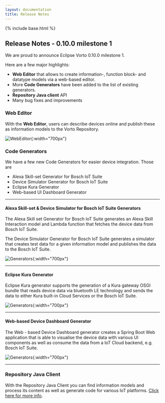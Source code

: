 ```yaml
---
layout: documentation
title: Release Notes
---
```

{% include base.html %}

## Release Notes - 0.10.0 milestone 1

We are proud to announce Eclipse Vorto 0.10.0 milestone 1.  

Here are a few major highlights:

- **Web Editor** that allows to create information-, function block- and datatype models via a web-based editor.
- More **Code Generators** have been added to the list of existing generators.
- **Repository Java client** API
- Many bug fixes and improvements


### Web Editor

With the **Web Editor**, users can describe devices online and publish these as information models to the Vorto Repository.

  ![WebEditor]({{base}}/img/documentation/webeditor_details.png){:width="700px"}
 
 
### Code Generators

We have a few new Code Generators for easier device integration. Those are

* Alexa Skill-set Generator for Bosch IoT Suite
* Device Simulator Generator for Bosch IoT Suite
* Eclipse Kura Generator
* Web-based UI Dashboard Generator

---

#### Alexa Skill-set & Device Simulator for Bosch IoT Suite Generators

The Alexa Skill set Generator for Bosch IoT Suite generates an Alexa Skill Interaction model and Lambda function that fetches the device data from Bosch IoT Suite.

The Device Simulator Generator for Bosch IoT Suite generates a simulator that creates test data for a given information model and publishes the data to the Bosch IoT Suite.

  ![Generators]({{base}}/img/documentation/bosch-iot_generator_configuration.png){:width="700px"}

---
  
#### Eclipse Kura Generator

Eclipse Kura generator supports the generation of a Kura gateway OSGI bundle that reads device data via bluetooth LE technology and sends the data to either Kura built-in Cloud Services or the Bosch IoT Suite.

  ![Generators]({{base}}/img/documentation/eclipse-kura_generator_configuration.png){:width="700px"}

---

#### Web-based Device Dashboard Generator

The Web - based Device Dashboard generator creates a Spring Boot Web application that is able to visualise the device data with various UI components as well as consume the data from a IoT Cloud backend, e.g. Bosch IoT Suite.

  ![Generators]({{base}}/img/documentation/web-device_generator_configuration.png){:width="700px"}

---

### Repository Java Client

With the Repository Java Client you can find information models and process its content as well as generate code for various IoT platforms. [Click here for more info]("https://github.com/eclipse/vorto/tree/development/server/repo/repository-java-client/Readme.md").

